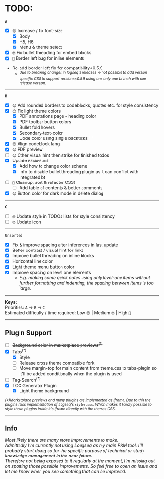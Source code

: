 # TODO:

**`A`**

- [x] `😌` Increase / fix font-size
  - [x] Body
  - [x] H5, H6
  - [x] Menu & theme select
- [x] `🤓` Fix bullet threading for embed blocks
- [x] `🧐` Border left bug for inline elements
- ~~Re-add border-left fix for compatibility<0.5.9~~
  - <sup>_Due to breaking changes in logseq's releases → not possible to add version specific CSS to support versions\<0.5.9 using one only one branch with one release version._</sup>

---

**`B`**

- [x] `😌` Add rounded borders to codeblocks, quotes etc. for style consistency
- [x] `😌` Fix light theme colors
  - [x] PDF annotations page - heading color
  - [x] PDF toolbar button colors
  - [x] Bullet fold hovers
  - [x] Secondary-text-color
  - [x] Code color using single backticks \` \`
- [x] `😌` Align codeblock lang
- [x] `😌` PDF preview
- [ ] `😌` Other visual hint then strike for finished todos
- [x] Update `README.md`
  - [x] Add how to change color scheme
  - [x] Info to disable bullet threading plugin as it can conflict with integrated bt
- [ ] `🧐` Cleanup, sort & refactor CSS!
  - [ ] Add table of contents & better comments
- [x] `😌` Button color for dark mode in delete dialog

---

**`C`**

- [ ] `🤓` Update style in TODOs lists for style consistency
- [ ] `🤓` Update icon

---

`Unsorted`

- [x] Fix & improve spacing after inferences in last update
- [x] Better contrast / visual hint for links
- [x] Improve bullet threading on inline blocks
- [x] Horizontal line color
- [x] Light theme menu button color
- [x] Improve spacing on level one elements
  - _E.g. making some quick notes using only level-one items without further formatting and indenting, the spacing between items is too large._

---

**Keys:**<br />
Priorities: `A` → `B` → `C`<br />
Estimated difficulty / time required: Low `😌` | Medium `🤓` | High `🧐`

<!-- Alternative: Low `🤙` | Medium `👌` | High `🤞` -->

---

## Plugin Support

- [ ] ~~Background color in marketplace previews<sup>(\*)</sup>~~
- [x] Tabs<sup>(\*)</sup>
  - [x] Style
  - [ ] Release cross theme compatible fork
  - [ ] Move margin-top for main content from theme.css to tabs-plugin so it'll be added conditionally when the plugin is used
- [ ] Tag-Search<sup>(\*)</sup>
- [x] TOC Generator Plugin
  - [x] Light theme background

<sub>_(\*)Marketplace previews and many plugins are implemented as iframe. Due to this the plugins miss implementation of Logseq's `styles.css`. Which makes it hardly possible to style those plugins inside it's iframe directly with the themes CSS._</sub>

---

## Info

_Most likely there are many more improvements to make.<br />_
_Admittedly I'm currently not using Loegseq as my main PKM tool. I'll probably start doing so for the specific purpose of technical or study knowledge management in the near future.<br />_
_Therefore not being exposed to it regularly at the moment, I'm missing out on spotting those possible improvements.
So feel free to open an issue and let me know when you see something that can be improved._
